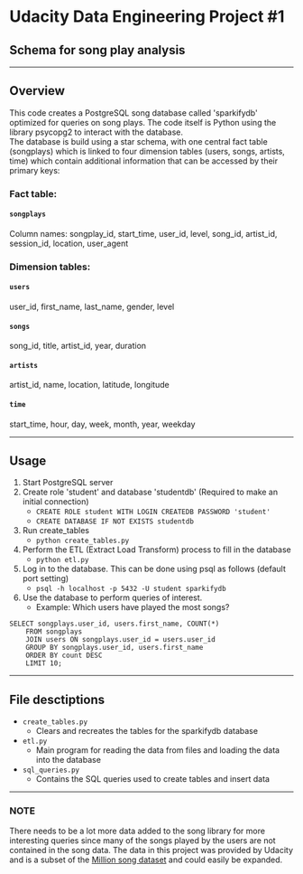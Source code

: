 # Udacity Data Engineering Project #1
## Schema for song play analysis
***
## Overview 
This code creates a PostgreSQL song database called 'sparkifydb' optimized for queries on song plays.  The code itself is Python using the library psycopg2 to interact with the database.  
The database is build using a star schema, with one central fact table (songplays) which is linked to four dimension tables (users, songs, artists, time) which contain additional information that can be accessed by their primary keys:

### Fact table:
#### `songplays`
Column names:
songplay_id, start_time, user_id, level, song_id, artist_id, session_id, location, user_agent

### Dimension tables:
#### `users`
user_id, first_name, last_name, gender, level

#### `songs`
song_id, title, artist_id, year, duration

#### `artists`
artist_id, name, location, latitude, longitude

#### `time`
start_time, hour, day, week, month, year, weekday

***
## Usage
1. Start PostgreSQL server
2. Create role 'student' and database 'studentdb' (Required to make an initial connection)
    - `CREATE ROLE student WITH LOGIN CREATEDB PASSWORD 'student'`
    - `CREATE DATABASE IF NOT EXISTS studentdb`
3. Run create_tables
    - `python create_tables.py`
4.  Perform the ETL (Extract Load Transform) process to fill in the database
    - `python etl.py`
5. Log in to the database. This can be done using psql as follows (default port setting)
    - `psql -h localhost -p 5432 -U student sparkifydb`
6. Use the database to perform queries of interest. 
    - Example: Which users have played the most songs?
```
SELECT songplays.user_id, users.first_name, COUNT(*) 
    FROM songplays
    JOIN users ON songplays.user_id = users.user_id  
    GROUP BY songplays.user_id, users.first_name  
    ORDER BY count DESC
    LIMIT 10;
```

***
## File desctiptions
* `create_tables.py` 
    - Clears and recreates the tables for the sparkifydb database
* `etl.py`
    - Main program for reading the data from files and loading the data into the database
* `sql_queries.py` 
    - Contains the SQL queries used to create tables and insert data

***
### NOTE
There needs to be a lot more data added to the song library for more interesting queries since many of the songs played by the users are not contained in the song data. The data in this project was provided by Udacity and is a subset of the [Million song dataset](http://millionsongdataset.com/) and could easily be expanded.